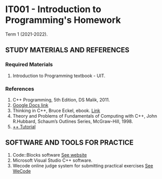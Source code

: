 # IT001 - Introduction to Programming's Homework
Term 1 (2021-2022).

## STUDY MATERIALS AND REFERENCES
### Required Materials
1. Introduction to Programming textbook - UIT.

### References
1. C++ Programming, 5th Edition, DS Malik, 2011.
2. [Google Docs link](https://docs.google.com/file/d/0BxbayAAcS8IiMWxuN3pJLTlpUHM/edit)
3. Thinking in C++, Bruce Eckel, ebook. [Link](http://www.mindview.net/Books/TICPP/ThinkingInCPP2e.html)
4. Theory and Problems of Fundamentals of Computing with C++, John R.Hubbard, Schaum’s Outlines Series, McGraw-Hill, 1998.
5. [++ Tutorial](http://www.cplusplus.com/doc/tutorial/)

## SOFTWARE AND TOOLS FOR PRACTICE
1. Code::Blocks software [See website](http://www.codeblocks.org/)
2. Microsoft Visual Studio C++ software.
3. Wecode online judge system for submitting practical exercises [See WeCode](http://cs.uit.edu.vn/wecode/)
